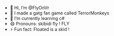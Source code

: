 - 👋 Hi, I’m @FlyOnVr
- 👀 I made a gatg fan game called TerrorMonkeys
- 🌱 I’m currently learning c#
- 😄 Pronouns: skibidi fly ! FLY
- ⚡ Fun fact: Floated is a skid !

<!---
skibidi
--->
